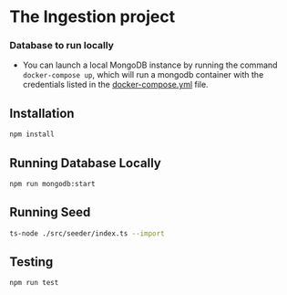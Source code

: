 # The Ingestion project

### Database to run locally

- You can launch a local MongoDB instance by running the command `docker-compose up`, which will run a mongodb container with the credentials listed in the [docker-compose.yml](/docker-compose.yml) file.

## Installation

```bash
npm install
```

## Running Database Locally

```bash
npm run mongodb:start
```

## Running Seed

```bash
ts-node ./src/seeder/index.ts --import
```

## Testing

```bash
npm run test
```
